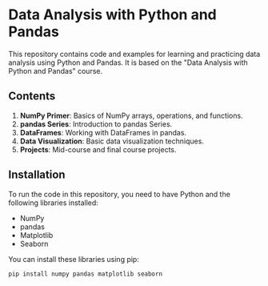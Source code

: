 # Data Analysis with Python and Pandas

This repository contains code and examples for learning and practicing data analysis using Python and Pandas. It is based on the "Data Analysis with Python and Pandas" course.

## Contents
1. **NumPy Primer**: Basics of NumPy arrays, operations, and functions.
2. **pandas Series**: Introduction to pandas Series.
3. **DataFrames**: Working with DataFrames in pandas.
4. **Data Visualization**: Basic data visualization techniques.
5. **Projects**: Mid-course and final course projects.

## Installation
To run the code in this repository, you need to have Python and the following libraries installed:
- NumPy
- pandas
- Matplotlib
- Seaborn

You can install these libraries using pip:
```bash
pip install numpy pandas matplotlib seaborn
